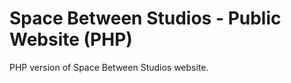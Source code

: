 Space Between Studios - Public Website (PHP)
===============

PHP version of Space Between Studios website.
